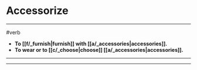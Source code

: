 # Accessorize
---
#verb
- **To [[f/_furnish|furnish]] with [[a/_accessories|accessories]].**
- **To wear or to [[c/_choose|choose]] [[a/_accessories|accessories]].**
---
---
